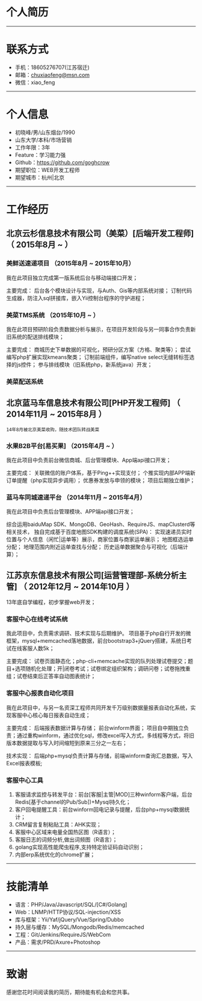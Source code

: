 # 个人简历

---

# 联系方式

- 手机：18605276707(江苏宿迁)
- 邮箱：chuxiaofeng@msn.com
- 微信：xiao_feng

---

# 个人信息

 - 初晓峰/男/山东烟台/1990
 - 山东大学/本科/市场营销
 - 工作年限：3年
 - Feature：学习能力强
 - Github：https://github.com/goghcrow
 - 期望职位：WEB开发工程师
 - 期望城市：杭州|北京

---

# 工作经历
## 北京云杉信息技术有限公司（美菜）[后端开发工程师] （ 2015年8月 ~  ）

### 美鲜送速递项目 （2015年8月 ~ 2015年10月）

我在此项目独立完成第一版系统后台与移动端接口开发；

主要完成：
后台各个模块设计与实现，与Auth、Gis等内部系统对接；
订制代码生成器，防注入sql拼接库，嵌入Yii控制台程序的守护进程；

### 美菜TMS系统 （2015年10月 ~ ）
我在此项目预研阶段负责数据分析与展示，在项目开发阶段与另一同事合作负责新旧系统的配送排线模块；

主要完成：
商城历史下单数据的可视化，预研分区方案（方格、聚类等）；
尝试编写php扩展实现kmeans聚类；
订制前端组件，编写native select无缝转标签选择的js控件；
参与排线模块（旧系统php，新系统java）开发；


### 美菜配送系统

## 北京蓝马车信息技术有限公司[PHP开发工程师] （ 2014年11月 ~ 2015年8月 ）
~~~
14年8月被北京美菜收购，随技术团队转战美菜
~~~

### 水果B2B平台[易买果] （2015年4月 ~ ）
我在此项目中负责前台微信商城、后台管理模块、App端api接口开发；

主要完成：
关联微信的账户体系，基于Ping++实现支付；
个推实现内部APP端新订单提醒（php实现异步调用）；
优惠券发放与申领的模块；
项目后期独立维护；

### 蓝马车同城速递平台 （2014年11月 ~ 2015年4月）
我在此项目中负责后台管理模块、APP端api接口开发；

综合运用baiduMap SDK、MongoDB、GeoHash、RequireJS、mapClusterd等相关技术，
独自完成基于百度地图SDK构建的调度系统(SPA)：
实现速递员实时位置与个人信息（闲忙|运单等）展示，商家位置与商家运单展示；
地图框选运单分配；
地理范围内附近运单查找与分配；
历史运单数据聚合与可视化（后端计算）；


## 江苏京东信息技术有限公司[运营管理部-系统分析主管] （ 2012年12月 ~ 2014年10月 ）

13年底自学编程，初步掌握web开发；

### 客服中心在线考试系统
我此项目中，负责需求调研、技术实现与后期维护。
项目基于php自行开发的微框架，mysql+memcached落地数据，前台bootstrap3+jQuery搭建，系统日考试在线客服人数5k；

主要完成：
试卷页面静态化；php-cli+memcache实现的队列处理试卷提交；题目+选项随机化处理；开|闭卷考试；试卷绑定组织架构；调研问卷；试卷拖拽重组；试卷结束后正答率自动图表统计；


### 客服中心报表自动化项目
我在此项目中，与另一名资深工程师共同开发千万级别数据量报表自动化系统，实现客服中心核心每日报表自动生成；

主要完成：
后端报表数据计算与存储；
前台winform界面；
项目自中期独立负责；通过重构winform，通过优化sql，修改excel写入方式，多线程等方式，将旧版本数据提取与写入时间缩短到原来三分之一左右；

技术实现：
后端php+mysql负责计算与存储，前端winform查询汇总数据，写入Excel报表模板;

### 客服中心工具
1. 客服请求监控与转发平台：前台[客服|主管|MOD]三种winform客户端，后台Redis[基于channel的Pub/Sub])+Mysql持久化；
2. 客户回电提醒工具：前台winform回电记录与提醒，后台php+mysql数据统计；
3. CRM留言复制粘贴工具：AHK实现；
4. 客服中心区域来电量全国热区图（R语言）；
5. 客服日志的词频分析,做出词频图（R语言）；
6. golang实现高性能爬虫程序,支持特定验证码自动识别；
7. 内部erp系统优化的chrome扩展；

---

# 技能清单

- 语言：PHP/Java/Javascript/SQL/[C#/Golang]
- Web：LNMP/HTTP协议/SQL-injection/XSS
- 库与框架：Yii/Yaf/jQuery/Vue/Spring/Dubbo
- 持久层与缓存：MySQL/Mongodb/Redis/memcached
- 工程：Git/Jenkins/RequireJS/WebCom
- 产品：需求/PRD/Axure+Photoshop

---

# 致谢
感谢您花时间阅读我的简历，期待能有机会和您共事。
